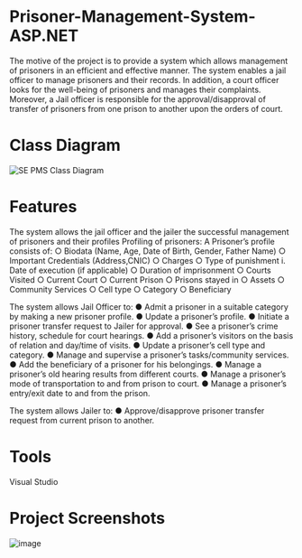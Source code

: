 # Prisoner-Management-System-ASP.NET
The motive of the project is to provide a system which allows management of prisoners in an efficient and effective manner. The system enables a jail officer to manage prisoners and their records. In addition, a court officer looks for the well-being of prisoners and manages their complaints. Moreover, a Jail officer is responsible for the approval/disapproval of transfer of prisoners from one prison to another upon the orders of court.

# Class Diagram
![SE PMS Class Diagram](https://user-images.githubusercontent.com/52096838/121342425-0ccdcf00-c93b-11eb-9388-25d30de55b76.png)


# Features
The system allows the jail officer and the jailer the successful management of prisoners and their profiles
Profiling of prisoners:
A Prisoner’s profile consists of:
    ○ Biodata (Name, Age, Date of Birth, Gender, Father Name)
    ○ Important Credentials (Address,CNIC)
    ○ Charges
    ○ Type of punishment
        i. Date of execution (if applicable)
    ○ Duration of imprisonment
    ○ Courts Visited
    ○ Current Court
    ○ Current Prison
    ○ Prisons stayed in
    ○ Assets
    ○ Community Services
    ○ Cell type
    ○ Category
    ○ Beneficiary
    
The system allows Jail Officer to:
    ● Admit a prisoner in a suitable category by making a new prisoner profile.
    ● Update a prisoner’s profile.
    ● Initiate a prisoner transfer request to Jailer for approval.
    ● See a prisoner’s crime history, schedule for court hearings.
    ● Add a prisoner’s visitors on the basis of relation and day/time of visits.
    ● Update a prisoner’s cell type and category.
    ● Manage and supervise a prisoner’s tasks/community services.
    ● Add the beneficiary of a prisoner for his belongings.
    ● Manage a prisoner’s old hearing results from different courts.
    ● Manage a prisoner’s mode of transportation to and from prison to court.
    ● Manage a prisoner’s entry/exit date to and from the prison.
    
The system allows Jailer to:
    ● Approve/disapprove prisoner transfer request from current prison to another.

# Tools
Visual Studio

# Project Screenshots
![image](https://user-images.githubusercontent.com/52096838/121341538-33d7d100-c93a-11eb-9f60-93b1749c546b.png)

